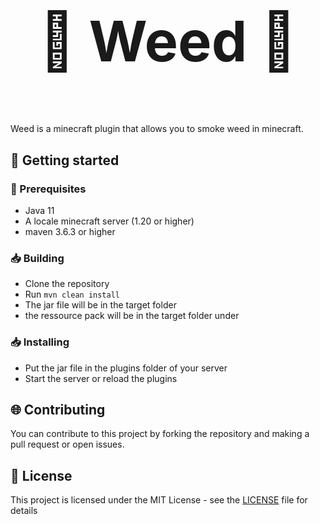 <div style="text-align: center;font-size: 45px;"> 
<h1>🚬 Weed 🚬</h1>
</div> 
<br>
Weed is a minecraft plugin that allows you to smoke weed in minecraft.

## 📌 Getting started
### 📜 Prerequisites
- Java 11
- A locale minecraft server (1.20 or higher)
- maven 3.6.3 or higher
### 📥 Building
- Clone the repository
- Run `mvn clean install`
- The jar file will be in the target folder
- the ressource pack will be in the target folder under 
### 📥 Installing
- Put the jar file in the plugins folder of your server
- Start the server or reload the plugins

## 🌐 Contributing
You can contribute to this project by forking the repository and making a pull request or open issues.

## 📄 License
This project is licensed under the MIT License - see the [LICENSE](LICENSE) file for details